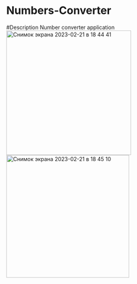 # Numbers-Converter

#Description
Number converter application
<img width="329" alt="Снимок экрана 2023-02-21 в 18 44 41" src="https://user-images.githubusercontent.com/121435424/220348760-b623acef-911a-4bac-bd25-9b651d34c455.png">
<img width="324" alt="Снимок экрана 2023-02-21 в 18 45 10" src="https://user-images.githubusercontent.com/121435424/220348773-4935a755-d2da-401e-868f-ccb41986deff.png">
